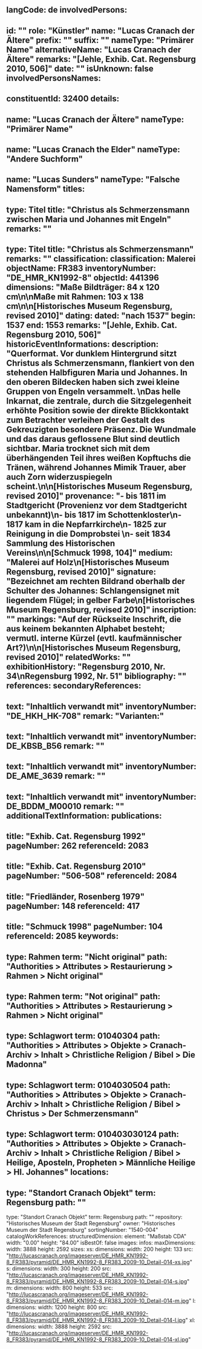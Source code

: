 langCode: de
involvedPersons: 
 - 
   id: ""
  role: "Künstler"
  name: "Lucas Cranach der Ältere"
  prefix: ""
  suffix: ""
  nameType: "Primärer Name"
  alternativeName: "Lucas Cranach der Ältere"
  remarks: "[Jehle, Exhib. Cat. Regensburg 2010, 506]"
  date: ""
  isUnknown: false
involvedPersonsNames: 
 - 
   constituentId: 32400
  details: 
   - 
   name: "Lucas Cranach der Ältere"
    nameType: "Primärer Name"
   - 
   name: "Lucas Cranach the Elder"
    nameType: "Andere Suchform"
   - 
   name: "Lucas Sunders"
    nameType: "Falsche Namensform"
titles: 
 - 
   type: Titel
  title: "Christus als Schmerzensmann zwischen Maria und Johannes mit Engeln"
  remarks: ""
 - 
   type: Titel
  title: "Christus als Schmerzensmann"
  remarks: ""
classification: 
 classification: Malerei
objectName: FR383
inventoryNumber: "DE_HMR_KN1992-8"
objectId: 441396
dimensions: "Maße Bildträger: 84 x 120 cm\n\nMaße mit Rahmen: 103 x 138 cm\n\n[Historisches Museum Regensburg, revised 2010]"
dating: 
 dated: "nach 1537"
 begin: 1537
 end: 1553
 remarks: "[Jehle, Exhib. Cat. Regensburg 2010, 506]"
 historicEventInformations: 
description: "Querformat. Vor dunklem Hintergrund sitzt Christus als Schmerzensmann, flankiert von den stehenden Halbfiguren Maria und Johannes. In den oberen Bildecken haben sich zwei kleine Gruppen von Engeln versammelt. \nDas helle Inkarnat, die zentrale, durch die Sitzgelegenheit erhöhte Position sowie der direkte Blickkontakt zum Betrachter verleihen der Gestalt des Gekreuzigten besondere Präsenz. Die Wundmale und das daraus geflossene Blut sind deutlich sichtbar. Maria trocknet sich mit dem überhängenden Teil ihres weißen Kopftuchs die Tränen, während Johannes Mimik  Trauer, aber auch Zorn widerzuspiegeln scheint.\n\n[Historisches Museum Regensburg, revised 2010]"
provenance: "- bis 1811 im Stadtgericht (Provenienz vor dem Stadtgericht unbekannt)\n- bis 1817 im Schottenkloster\n- 1817 kam in die Nepfarrkirche\n- 1825 zur Reinigung in die Domprobstei \n- seit 1834 Sammlung des Historischen Vereins\n\n[Schmuck 1998, 104]"
medium: "Malerei auf Holz\n[Historisches Museum Regensburg, revised 2010]"
signature: "Bezeichnet am rechten Bildrand oberhalb der Schulter des Johannes: Schlangensignet mit liegendem Flügel; in gelber Farbe\n[Historisches Museum Regensburg, revised 2010]"
inscription: ""
markings: "Auf der Rückseite Inschrift, die aus keinem bekannten Alphabet besteht; vermutl. interne Kürzel (evtl. kaufmännischer Art?)\n\n[Historisches Museum Regensburg, revised 2010]"
relatedWorks: ""
exhibitionHistory: "Regensburg 2010, Nr. 34\nRegensburg 1992, Nr. 51"
bibliography: ""
references: 
secondaryReferences: 
 - 
   text: "Inhaltlich verwandt mit"
  inventoryNumber: "DE_HKH_HK-708"
  remark: "Varianten:"
 - 
   text: "Inhaltlich verwandt mit"
  inventoryNumber: DE_KBSB_B56
  remark: ""
 - 
   text: "Inhaltlich verwandt mit"
  inventoryNumber: DE_AME_3639
  remark: ""
 - 
   text: "Inhaltlich verwandt mit"
  inventoryNumber: DE_BDDM_M00010
  remark: ""
additionalTextInformation: 
publications: 
 - 
   title: "Exhib. Cat. Regensburg 1992"
  pageNumber: 262
  referenceId: 2083
 - 
   title: "Exhib. Cat. Regensburg 2010"
  pageNumber: "506-508"
  referenceId: 2084
 - 
   title: "Friedländer, Rosenberg 1979"
  pageNumber: 148
  referenceId: 417
 - 
   title: "Schmuck 1998"
  pageNumber: 104
  referenceId: 2085
keywords: 
 - 
   type: Rahmen
  term: "Nicht original"
  path: "Authorities > Attributes > Restaurierung > Rahmen > Nicht original"
 - 
   type: Rahmen
  term: "Not original"
  path: "Authorities > Attributes > Restaurierung > Rahmen > Nicht original"
 - 
   type: Schlagwort
  term: 01040304
  path: "Authorities > Attributes > Objekte > Cranach-Archiv > Inhalt > Christliche Religion / Bibel > Die Madonna"
 - 
   type: Schlagwort
  term: 0104030504
  path: "Authorities > Attributes > Objekte > Cranach-Archiv > Inhalt > Christliche Religion / Bibel > Christus > Der Schmerzensmann"
 - 
   type: Schlagwort
  term: 010403030124
  path: "Authorities > Attributes > Objekte > Cranach-Archiv > Inhalt > Christliche Religion / Bibel > Heilige, Aposteln, Propheten > Männliche Heilige > Hl. Johannes"
locations: 
 - 
   type: "Standort Cranach Objekt"
  term: Regensburg
  path: ""
 - 
   type: "Standort Cranach Objekt"
  term: Regensburg
  path: ""
repository: "Historisches Museum der Stadt Regensburg"
owner: "Historisches Museum der Stadt Regensburg"
sortingNumber: "1540-004"
catalogWorkReferences: 
structuredDimension: 
 element: "Maßstab CDA"
 width: "0.00"
 height: "84.00"
isBestOf: false
images: 
 infos: 
  maxDimensions: 
   width: 3888
   height: 2592
 sizes: 
  xs: 
   dimensions: 
    width: 200
    height: 133
   src: "http://lucascranach.org/imageserver/DE_HMR_KN1992-8_FR383/pyramid/DE_HMR_KN1992-8_FR383_2009-10_Detail-014-xs.jpg"
  s: 
   dimensions: 
    width: 300
    height: 200
   src: "http://lucascranach.org/imageserver/DE_HMR_KN1992-8_FR383/pyramid/DE_HMR_KN1992-8_FR383_2009-10_Detail-014-s.jpg"
  m: 
   dimensions: 
    width: 800
    height: 533
   src: "http://lucascranach.org/imageserver/DE_HMR_KN1992-8_FR383/pyramid/DE_HMR_KN1992-8_FR383_2009-10_Detail-014-m.jpg"
  l: 
   dimensions: 
    width: 1200
    height: 800
   src: "http://lucascranach.org/imageserver/DE_HMR_KN1992-8_FR383/pyramid/DE_HMR_KN1992-8_FR383_2009-10_Detail-014-l.jpg"
  xl: 
   dimensions: 
    width: 3888
    height: 2592
   src: "http://lucascranach.org/imageserver/DE_HMR_KN1992-8_FR383/pyramid/DE_HMR_KN1992-8_FR383_2009-10_Detail-014-xl.jpg"